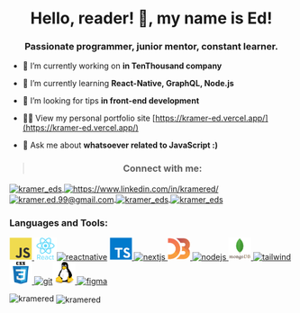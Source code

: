 <h1 align="center">Hello, reader! 👋, my name is Ed!</h1>
<h3 align="center">Passionate programmer, junior mentor, constant learner.</h3>

- 🔭 I’m currently working on **in TenThousand company**

- 🌱 I’m currently learning **React-Native, GraphQL, Node.js**

- 🤝 I’m looking for tips **in front-end development**

- 👨‍💻 View my personal portfolio site [https://kramer-ed.vercel.app/](https://kramer-ed.vercel.app/)

- 💬 Ask me about **whatsoever related to JavaScript :)**


> <h3 align="center">Connect with me:</h3>
<p align="left">
	<a href="https://t.me/kramer_eds" target="blank">
		<img
			align="center"
			src="https://upload.wikimedia.org/wikipedia/commons/8/83/Telegram_2019_Logo.svg"
			alt="kramer_eds"
			height="40"
			width="40"
		/>
	</a>
	<a href="https://www.linkedin.com/in/kramered/" target="blank">
		<img
			align="center"
			src="https://upload.wikimedia.org/wikipedia/commons/8/81/LinkedIn_icon.svg"
			alt="https://www.linkedin.com/in/kramered/"
			height="40"
			width="40"
		/>
	</a><a href="mailto:kramer.ed.99@gmail.com" target="blank">
		<img
			align="center"
			src="https://upload.wikimedia.org/wikipedia/commons/e/ec/Circle-icons-mail.svg"
			alt="kramer.ed.99@gmail.com"
			height="40"
			width="40"
		/>
	</a>
	<a href="https://instagram.com/kramer_eds" target="blank">
		<img
			align="center"
			src="https://upload.wikimedia.org/wikipedia/commons/e/e7/Instagram_logo_2016.svg"
			alt="kramer_eds"
			height="40"
			width="40"
		/>
	</a>
	<a href="https://join.skype.com/invite/EhNjy01OK39f" target="blank">
		<img
			align="center"
			src="https://upload.wikimedia.org/wikipedia/commons/6/60/Skype_logo_%282019%E2%80%93present%29.svg"
			alt="kramer_eds"
			height="40"
			width="40"
		/>
	</a>
</p>

<h3 align="left">Languages and Tools:</h3>
<p align="left">
<a href="https://developer.mozilla.org/en-US/docs/Web/JavaScript" target="_blank" rel="noreferrer"><img src="https://raw.githubusercontent.com/devicons/devicon/master/icons/javascript/javascript-original.svg" alt="javascript" width="40" height="40" /> </a> <a href="https://reactjs.org/" target="_blank" rel="noreferrer"> <img src="https://raw.githubusercontent.com/devicons/devicon/master/icons/react/react-original-wordmark.svg" alt="react" width="40" height="40" /></a><a href="https://reactnative.dev/" target="_blank" rel="noreferrer"><img src="https://reactnative.dev/img/header_logo.svg" alt="reactnative" width="40" height="40" /></a>
	<a href="https://www.typescriptlang.org/" target="_blank" rel="noreferrer">
		<img
			src="https://raw.githubusercontent.com/devicons/devicon/master/icons/typescript/typescript-original.svg"
			alt="typescript"
			width="40"
			height="40"
		/>
	</a>
	<a href="https://nextjs.org/" target="_blank" rel="noreferrer">
		<img
			src="https://miro.medium.com/max/1400/1*xsMYIt3m_cleoHcd-Ncozg.png"
			alt="nextjs"
			width="40"
			height="40"
		/>
	</a>
	<a href="https://d3js.org/" target="_blank" rel="noreferrer">
		<img
			src="https://raw.githubusercontent.com/devicons/devicon/master/icons/d3js/d3js-original.svg"
			alt="d3js"
			width="40"
			height="40"
		/>
	</a>
	<a href="https://nodejs.org" target="_blank" rel="noreferrer">
		<img
			src="https://www.meme-arsenal.com/memes/8dbad3b5970bee6ccd94acd67238fb49.jpg"
			alt="nodejs"
			width="40"
			height="40"
		/>
	</a>
	<a href="https://www.mongodb.com/" target="_blank" rel="noreferrer">
		<img
			src="https://raw.githubusercontent.com/devicons/devicon/master/icons/mongodb/mongodb-original-wordmark.svg"
			alt="mongodb"
			width="40"
			height="40"
		/>
	</a>
	<a href="https://tailwindcss.com/" target="_blank" rel="noreferrer">
		<img
			src="https://www.vectorlogo.zone/logos/tailwindcss/tailwindcss-icon.svg"
			alt="tailwind"
			width="40"
			height="40"
		/>
	</a>
	<a href="https://www.w3schools.com/css/" target="_blank" rel="noreferrer">
		<img
			src="https://raw.githubusercontent.com/devicons/devicon/master/icons/css3/css3-original-wordmark.svg"
			alt="css3"
			width="40"
			height="40"
		/>
	</a>
<a href="https://git-scm.com/" target="_blank" rel="noreferrer"><img src="https://www.vectorlogo.zone/logos/git-scm/git-scm-icon.svg" alt="git" width="40" height="40"/></a><a href="https://www.linux.org/" target="_blank" rel="noreferrer"><img src="https://raw.githubusercontent.com/devicons/devicon/master/icons/linux/linux-original.svg" alt="linux" width="40" height="40" />
	</a><a href="https://www.figma.com/" target="_blank" rel="noreferrer"><img src="https://www.vectorlogo.zone/logos/figma/figma-icon.svg" alt="figma" width="40" height="40" /></a>
</p>

<p>
	<img
		align="left"
		src="https://github-readme-stats.vercel.app/api/top-langs?username=kramered&show_icons=true&theme=dark&hide_border=true&locale=en&layout=compact"
		alt="kramered"
	/>
</p>

<p>
	&nbsp;<img
		align="center"
		src="https://github-readme-stats.vercel.app/api?username=kramered&show_icons=true&theme=dark&locale=en"
		alt="kramered"
	/>
</p>

